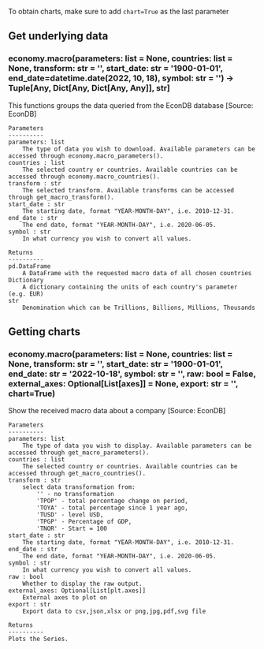 To obtain charts, make sure to add `chart=True` as the last parameter

## Get underlying data 
### economy.macro(parameters: list = None, countries: list = None, transform: str = '', start_date: str = '1900-01-01', end_date=datetime.date(2022, 10, 18), symbol: str = '') -> Tuple[Any, Dict[Any, Dict[Any, Any]], str]

This functions groups the data queried from the EconDB database [Source: EconDB]

    Parameters
    ----------
    parameters: list
        The type of data you wish to download. Available parameters can be accessed through economy.macro_parameters().
    countries : list
        The selected country or countries. Available countries can be accessed through economy.macro_countries().
    transform : str
        The selected transform. Available transforms can be accessed through get_macro_transform().
    start_date : str
        The starting date, format "YEAR-MONTH-DAY", i.e. 2010-12-31.
    end_date : str
        The end date, format "YEAR-MONTH-DAY", i.e. 2020-06-05.
    symbol : str
        In what currency you wish to convert all values.

    Returns
    ----------
    pd.DataFrame
        A DataFrame with the requested macro data of all chosen countries
    Dictionary
        A dictionary containing the units of each country's parameter (e.g. EUR)
    str
        Denomination which can be Trillions, Billions, Millions, Thousands

## Getting charts 
### economy.macro(parameters: list = None, countries: list = None, transform: str = '', start_date: str = '1900-01-01', end_date: str = '2022-10-18', symbol: str = '', raw: bool = False, external_axes: Optional[List[axes]] = None, export: str = '', chart=True)

Show the received macro data about a company [Source: EconDB]

    Parameters
    ----------
    parameters: list
        The type of data you wish to display. Available parameters can be accessed through get_macro_parameters().
    countries : list
        The selected country or countries. Available countries can be accessed through get_macro_countries().
    transform : str
        select data transformation from:
            '' - no transformation
            'TPOP' - total percentage change on period,
            'TOYA' - total percentage since 1 year ago,
            'TUSD' - level USD,
            'TPGP' - Percentage of GDP,
            'TNOR' - Start = 100
    start_date : str
        The starting date, format "YEAR-MONTH-DAY", i.e. 2010-12-31.
    end_date : str
        The end date, format "YEAR-MONTH-DAY", i.e. 2020-06-05.
    symbol : str
        In what currency you wish to convert all values.
    raw : bool
        Whether to display the raw output.
    external_axes: Optional[List[plt.axes]]
        External axes to plot on
    export : str
        Export data to csv,json,xlsx or png,jpg,pdf,svg file

    Returns
    ----------
    Plots the Series.
